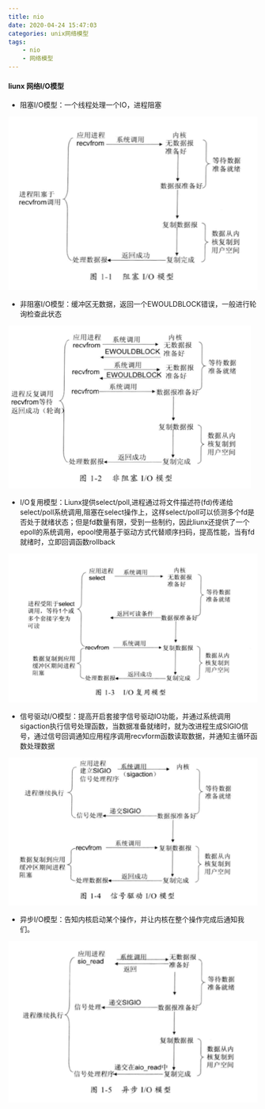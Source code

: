 ```yaml
---
title: nio
date: 2020-04-24 15:47:03
categories: unix网络模型
tags: 
	- nio
	- 网络模型
---
```


#### liunx 网络I/O模型

- 阻塞I/O模型：一个线程处理一个IO，进程阻塞


![](nio/Snipaste_2020-04-24_14-47-17.png)



- 非阻塞I/O模型：缓冲区无数据，返回一个EWOULDBLOCK错误，一般进行轮询检查此状态

![](nio/Snipaste_2020-04-24_14-48-47.png)

- I/O复用模型：Liunx提供select/poll,进程通过将文件描述符(fd)传递给select/poll系统调用,阻塞在select操作上，这样select/poll可以侦测多个fd是否处于就绪状态；但是fd数量有限，受到一些制约，因此liunx还提供了一个epoll的系统调用，epool使用基于驱动方式代替顺序扫码，提高性能，当有fd就绪时，立即回调函数rollback

![](nio/Snipaste_2020-04-24_15-29-43.png)

- 信号驱动I/O模型：提高开启套接字信号驱动IO功能，并通过系统调用sigaction执行信号处理函数，当数据准备就绪时，就为改进程生成SIGIO信号，通过信号回调通知应用程序调用recvform函数读取数据，并通知主循环函数处理数据

  

![](nio/Snipaste_2020-04-24_15-31-34.png)

- 异步I/O模型：告知内核启动某个操作，并让内核在整个操作完成后通知我们。

![](nio/Snipaste_2020-04-24_15-41-33.png)